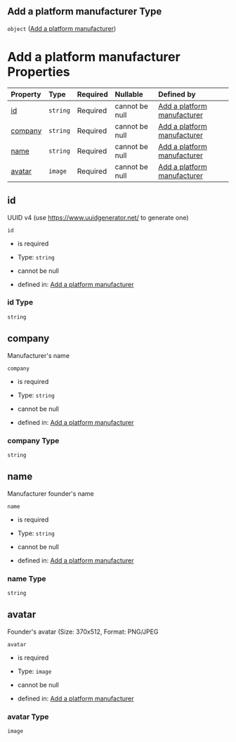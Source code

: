 ## Add a platform manufacturer Type

`object` ([Add a platform manufacturer](add-manufacturer.md))

# Add a platform manufacturer Properties

| Property            | Type     | Required | Nullable       | Defined by                                                                                                        |
| :------------------ | :------- | :------- | :------------- | :---------------------------------------------------------------------------------------------------------------- |
| [id](#id)           | `string` | Required | cannot be null | [Add a platform manufacturer](add-manufacturer-properties-id.md "add-manufacturer.json#/properties/id")           |
| [company](#company) | `string` | Required | cannot be null | [Add a platform manufacturer](add-manufacturer-properties-company.md "add-manufacturer.json#/properties/company") |
| [name](#name)       | `string` | Required | cannot be null | [Add a platform manufacturer](add-manufacturer-properties-name.md "add-manufacturer.json#/properties/name")       |
| [avatar](#avatar)   | `image`  | Required | cannot be null | [Add a platform manufacturer](add-manufacturer-properties-avatar.md "add-manufacturer.json#/properties/avatar")   |

## id

UUID v4 (use <https://www.uuidgenerator.net/> to generate one)

`id`

*   is required

*   Type: `string`

*   cannot be null

*   defined in: [Add a platform manufacturer](add-manufacturer-properties-id.md "add-manufacturer.json#/properties/id")

### id Type

`string`

## company

Manufacturer's name

`company`

*   is required

*   Type: `string`

*   cannot be null

*   defined in: [Add a platform manufacturer](add-manufacturer-properties-company.md "add-manufacturer.json#/properties/company")

### company Type

`string`

## name

Manufacturer founder's name

`name`

*   is required

*   Type: `string`

*   cannot be null

*   defined in: [Add a platform manufacturer](add-manufacturer-properties-name.md "add-manufacturer.json#/properties/name")

### name Type

`string`

## avatar

Founder's avatar (Size: 370x512, Format: PNG/JPEG

`avatar`

*   is required

*   Type: `image`

*   cannot be null

*   defined in: [Add a platform manufacturer](add-manufacturer-properties-avatar.md "add-manufacturer.json#/properties/avatar")

### avatar Type

`image`
